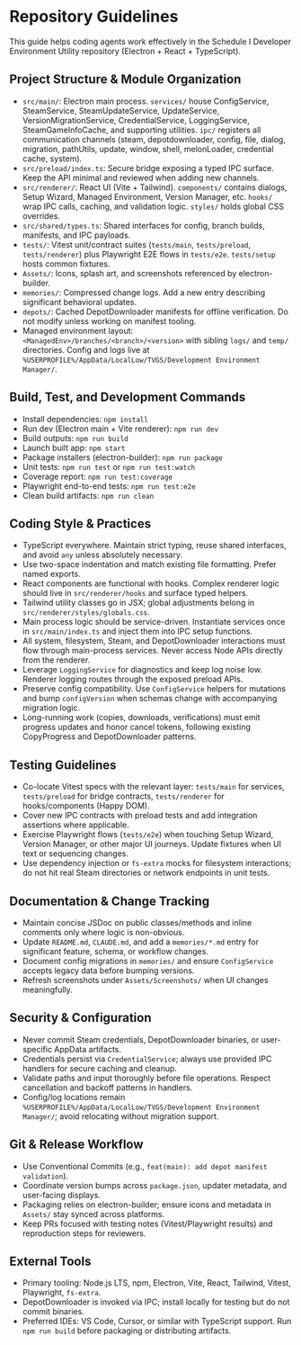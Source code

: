 # Repository Guidelines

This guide helps coding agents work effectively in the Schedule I Developer Environment Utility repository (Electron + React + TypeScript).

## Project Structure & Module Organization
- `src/main/`: Electron main process. `services/` house ConfigService, SteamService, SteamUpdateService, UpdateService, VersionMigrationService, CredentialService, LoggingService, SteamGameInfoCache, and supporting utilities. `ipc/` registers all communication channels (steam, depotdownloader, config, file, dialog, migration, pathUtils, update, window, shell, melonLoader, credential cache, system).
- `src/preload/index.ts`: Secure bridge exposing a typed IPC surface. Keep the API minimal and reviewed when adding new channels.
- `src/renderer/`: React UI (Vite + Tailwind). `components/` contains dialogs, Setup Wizard, Managed Environment, Version Manager, etc. `hooks/` wrap IPC calls, caching, and validation logic. `styles/` holds global CSS overrides.
- `src/shared/types.ts`: Shared interfaces for config, branch builds, manifests, and IPC payloads.
- `tests/`: Vitest unit/contract suites (`tests/main`, `tests/preload`, `tests/renderer`) plus Playwright E2E flows in `tests/e2e`. `tests/setup` hosts common fixtures.
- `Assets/`: Icons, splash art, and screenshots referenced by electron-builder.
- `memories/`: Compressed change logs. Add a new entry describing significant behavioral updates.
- `depots/`: Cached DepotDownloader manifests for offline verification. Do not modify unless working on manifest tooling.
- Managed environment layout: `<ManagedEnv>/branches/<branch>/<version>` with sibling `logs/` and `temp/` directories. Config and logs live at `%USERPROFILE%/AppData/LocalLow/TVGS/Development Environment Manager/`.

## Build, Test, and Development Commands
- Install dependencies: `npm install`
- Run dev (Electron main + Vite renderer): `npm run dev`
- Build outputs: `npm run build`
- Launch built app: `npm start`
- Package installers (electron-builder): `npm run package`
- Unit tests: `npm run test` or `npm run test:watch`
- Coverage report: `npm run test:coverage`
- Playwright end-to-end tests: `npm run test:e2e`
- Clean build artifacts: `npm run clean`

## Coding Style & Practices
- TypeScript everywhere. Maintain strict typing, reuse shared interfaces, and avoid `any` unless absolutely necessary.
- Use two-space indentation and match existing file formatting. Prefer named exports.
- React components are functional with hooks. Complex renderer logic should live in `src/renderer/hooks` and surface typed helpers.
- Tailwind utility classes go in JSX; global adjustments belong in `src/renderer/styles/globals.css`.
- Main process logic should be service-driven. Instantiate services once in `src/main/index.ts` and inject them into IPC setup functions.
- All system, filesystem, Steam, and DepotDownloader interactions must flow through main-process services. Never access Node APIs directly from the renderer.
- Leverage `LoggingService` for diagnostics and keep log noise low. Renderer logging routes through the exposed preload APIs.
- Preserve config compatibility. Use `ConfigService` helpers for mutations and bump `configVersion` when schemas change with accompanying migration logic.
- Long-running work (copies, downloads, verifications) must emit progress updates and honor cancel tokens, following existing CopyProgress and DepotDownloader patterns.

## Testing Guidelines
- Co-locate Vitest specs with the relevant layer: `tests/main` for services, `tests/preload` for bridge contracts, `tests/renderer` for hooks/components (Happy DOM).
- Cover new IPC contracts with preload tests and add integration assertions where applicable.
- Exercise Playwright flows (`tests/e2e`) when touching Setup Wizard, Version Manager, or other major UI journeys. Update fixtures when UI text or sequencing changes.
- Use dependency injection or `fs-extra` mocks for filesystem interactions; do not hit real Steam directories or network endpoints in unit tests.

## Documentation & Change Tracking
- Maintain concise JSDoc on public classes/methods and inline comments only where logic is non-obvious.
- Update `README.md`, `CLAUDE.md`, and add a `memories/*.md` entry for significant feature, schema, or workflow changes.
- Document config migrations in `memories/` and ensure `ConfigService` accepts legacy data before bumping versions.
- Refresh screenshots under `Assets/Screenshots/` when UI changes meaningfully.

## Security & Configuration
- Never commit Steam credentials, DepotDownloader binaries, or user-specific AppData artifacts.
- Credentials persist via `CredentialService`; always use provided IPC handlers for secure caching and cleanup.
- Validate paths and input thoroughly before file operations. Respect cancellation and backoff patterns in handlers.
- Config/log locations remain `%USERPROFILE%/AppData/LocalLow/TVGS/Development Environment Manager/`; avoid relocating without migration support.

## Git & Release Workflow
- Use Conventional Commits (e.g., `feat(main): add depot manifest validation`).
- Coordinate version bumps across `package.json`, updater metadata, and user-facing displays.
- Packaging relies on electron-builder; ensure icons and metadata in `Assets/` stay synced across platforms.
- Keep PRs focused with testing notes (Vitest/Playwright results) and reproduction steps for reviewers.

## External Tools
- Primary tooling: Node.js LTS, npm, Electron, Vite, React, Tailwind, Vitest, Playwright, `fs-extra`.
- DepotDownloader is invoked via IPC; install locally for testing but do not commit binaries.
- Preferred IDEs: VS Code, Cursor, or similar with TypeScript support. Run `npm run build` before packaging or distributing artifacts.

